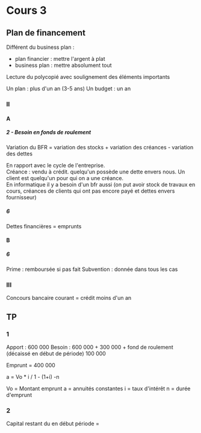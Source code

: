 Cours 3
========================

## Plan de financement

Différent du business plan : 

* plan financier : mettre l'argent à plat
* business plan : mettre absolument tout

Lecture du polycopié avec soulignement des éléments importants
  
Un plan : plus d'un an  (3-5 ans)
Un budget : un an

### II 
#### A
##### 2 - Besoin en fonds de roulement
Variation du BFR = variation des stocks + variation des créances - variation des dettes

En rapport avec le cycle de l'entreprise.  
Créance : vendu à crédit. quelqu'un possède une dette envers nous. Un client est quelqu'un pour qui on a une créance.  
En informatique il y a besoin d'un bfr aussi (on put avoir stock de travaux en cours, créances de clients qui ont pas encore payé et dettes envers fournisseur)  

##### 6 
Dettes financières = emprunts

#### B
##### 6
Prime : remboursée si pas fait
Subvention : donnée dans tous les cas

### III

Concours bancaire courant = crédit moins d'un an

## TP

### 1
Apport : 600 000
Besoin  : 600 000 + 300 000 + fond de roulement (décaissé en début de période) 100 000

Emprunt = 400 000

a = Vo * i / 1 - (1+i) -n

Vo = Montant emprunt
a = annuités constantes
i = taux d'intérêt
n = durée d'emprunt





### 2 

Capital restant du en début période  = 

